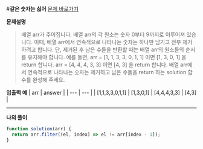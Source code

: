 #**같은 숫자는 싫어**
[문제 바로가기](https://school.programmers.co.kr/learn/courses/30/lessons/12906)

**문제설명**

> 배열 arr가 주어집니다. 배열 arr의 각 원소는 숫자 0부터 9까지로 이루어져 있습니다. 이때, 배열 arr에서 연속적으로 나타나는 숫자는 하나만 남기고 전부 제거하려고 합니다. 단, 제거된 후 남은 수들을 반환할 때는 배열 arr의 원소들의 순서를 유지해야 합니다. 예를 들면,
> arr = [1, 1, 3, 3, 0, 1, 1] 이면 [1, 3, 0, 1] 을 return 합니다.
> arr = [4, 4, 4, 3, 3] 이면 [4, 3] 을 return 합니다.
> 배열 arr에서 연속적으로 나타나는 숫자는 제거하고 남은 수들을 return 하는 solution 함수를 완성해 주세요.

**입출력 예**
| arr | answer |
| --- | --- |
| [1,1,3,3,0,1,1] | [1,3,0,1]
| [4,4,4,3,3] | [4,3] |

---

**나의 풀이**

```javascript
function solution(arr) {
  return arr.filter((el, index) => el != arr[index - 1]);
}
```
